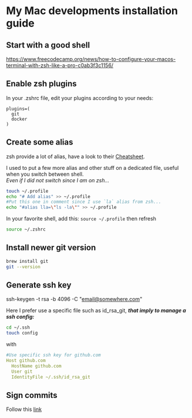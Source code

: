 # My Mac developments installation guide

## Start with a good shell
https://www.freecodecamp.org/news/how-to-configure-your-macos-terminal-with-zsh-like-a-pro-c0ab3f3c1156/

## Enable zsh plugins

In your .zshrc file, edit your plugins according to your needs:

```
plugins=(
  git
  docker
)
```

## Create some alias

zsh provide a lot of alias, have a look to their [Cheatsheet](https://github.com/ohmyzsh/ohmyzsh/wiki/Cheatsheet).  

I used to put a few more alias and other stuff on a dedicated file, useful when you switch between shell.  
_Even if I did not switch since I am on zsh..._

```bash
touch ~/.profile
echo "# Add alias" >> ~/.profile
#Put this one in comment since I use `la` alias from zsh...
echo "#alias lla=\"ls -la\"" >> ~/.profile
```

In your favorite shell, add this: `source ~/.profile` then refresh
```bash
source ~/.zshrc
```


## Install newer git version

```bash
brew install git
git --version
```

## Generate ssh key

ssh-keygen -t rsa -b 4096 -C "email@somewhere.com"

Here I prefer use a specific file such as id_rsa_git, _**that imply to manage a ssh config:**_

```bash
cd ~/.ssh
touch config
```
with

```YAML
#Use specific ssh key for github.com
Host github.com
  HostName github.com
  User git
  IdentityFile ~/.ssh/id_rsa_git
```

## Sign commits

Follow this [link](https://help.github.com/en/github/authenticating-to-github/signing-commits)
